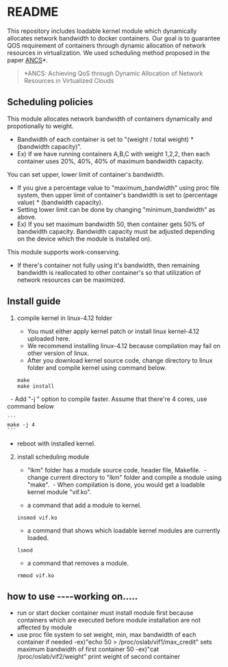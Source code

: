 # README

This repository includes loadable kernel module which dynamically allocates network bandwidth to docker containers. Our goal is to guarantee QOS requirement of containers through dynamic allocation of network resources in virtualization. We used scheduling method proposed in the paper [ANCS](https://www.hindawi.com/journals/sp/2016/4708195/abs/)*. 

> *ANCS: Achieving QoS through Dynamic Allocation of Network Resources in Virtualized Clouds


## Scheduling policies

This module allocates network bandwidth of containers dynamically and propotionally to weight. 
   - Bandwidth of each container is set to "(weight / total weight) * (bandwidth capacity)".
   - Ex) If we have running containers A,B,C with weight 1,2,2, then each container uses 20%, 40%, 40% of maximum bandwidth capacity.


You can set upper, lower limit of container's bandwidth.
   - If you give a percentage value to "maximum_bandwidth" using proc file system, then upper limit of container's bandwidth is set to (percentage value) * (bandwidth capacity).
   - Setting lower limit can be done by changing "minimum_bandwidth" as above.
   - Ex) If you set maximum bandwidth 50, then container gets 50% of bandwidth capacity. Bandwidth capacity must be adjusted depending on the device which the module is installed on).


This module supports work-conserving.
   - If there's container not fully using it's bandwidth, then remaining bandwidth is reallocated to other container's so that utilization of network resources can be maximized.

## Install guide

1. compile kernel in linux-4.12 folder
   - You must either apply kernel patch or install linux kernel-4.12 uploaded here. 
   - We recommend installing linux-4.12 because compilation may fail on other version of linux.
   - After you download kernel source code, change directory to linux folder and compile kernel using command below.

	```
	make
	make install
	```

   - Add "-j <number of cores>" option to compile faster. Assume that there're 4 cores, use command below

	```
	make -j 4
	```

   - reboot with installed kernel.

2. install scheduling module 
   - "lkm" folder has a module source code, header file, Makefile.
   - change current directory to "lkm" folder and compile a module using "make". 
   - When compilation is done, you would get a loadable kernel module "vif.ko".
   
   - a command that add a module to kernel.

	```
	insmod vif.ko
	```

   - a command that shows which loadable kernel modules are currently loaded.

	```
	lsmod
	```

   - a command that removes a module.

	```
	rmmod vif.ko
	```

## how to use ----working on.....
  - run or start docker container
	must install module first because containers which are executed before module installation are not affected by module
  - use proc file system to set weight, min, max bandwidth of each container if needed
	-ex)"echo 50 > /proc/oslab/vif1/max_credit" sets maximum bandwidth of first container 50
	-ex)"cat /proc/oslab/vif2/weight" print weight of second container
	
